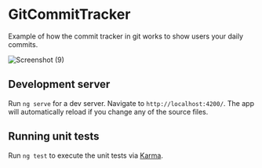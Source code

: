 # GitCommitTracker

Example of how the commit tracker in git works to show users your daily commits.

![Screenshot (9)](https://user-images.githubusercontent.com/43761389/158071032-13f2dc6a-22d8-4310-aa1e-67acc8ef353c.png)


## Development server

Run `ng serve` for a dev server. Navigate to `http://localhost:4200/`. The app will automatically reload if you change any of the source files.

## Running unit tests

Run `ng test` to execute the unit tests via [Karma](https://karma-runner.github.io).
